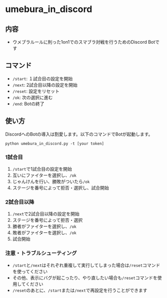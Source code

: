 # umebura_in_discord
## 内容
- ウメブラルールに則った1on1でのスマブラ対戦を行うためのDiscord Botです

## コマンド
- `/start`: １試合目の設定を開始
- `/next`: 2試合目以降の設定を開始
- `/reset`: 設定をリセット
- `/ok`: 次の選択に進む
- `/end`: Botの終了

## 使い方
DiscordへのBotの導入は割愛します。以下のコマンドでBotが起動します。
```
python umebura_in_discord.py -t [your token]
```

### 1試合目
1. `/start`で1試合目の設定を開始
2. 互いにファイターを選択し、`/ok`
3. じゃんけんを行い、勝敗がついたら`/ok`
4. ステージを番号によって拒否・選択し、試合開始

### 2試合目以降
1. `/next`で2試合目以降の設定を開始
2. ステージを番号によって拒否・選択
3. 勝者がファイターを選択し、`/ok`
4. 敗者がファイターを選択し、`/ok`
5. 試合開始

### 注意・トラブルシューティング
- `/start`と`/next`はそれぞれ重複して実行してしまった場合は`/reset`コマンドを使ってください
- その他、表示にバグが起こったり、やり直したい場合も`/reset`コマンドを使用してください
- `/reset`のあとに、`/start`または`/next`で再設定を行うことができます
